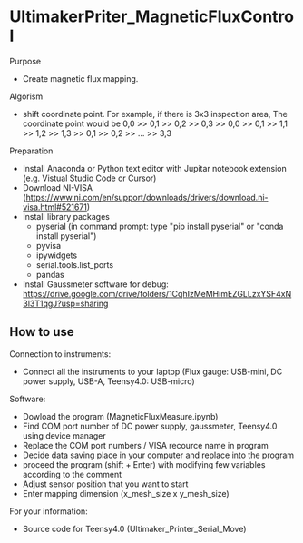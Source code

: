 # UltimakerPriter_MagneticFluxControl

Purpose
- Create magnetic flux mapping.

Algorism
- shift coordinate point. For example, if there is 3x3 inspection area, The coordinate point would be 0,0 >> 0,1 >> 0,2 >> 0,3 >> 0,0 >> 0,1 >> 1,1 >> 1,2 >> 1,3 >> 0,1 >> 0,2 >> ... >> 3,3

Preparation
- Install Anaconda or Python text editor with Jupitar notebook extension (e.g. Vistual Studio Code or Cursor)
- Download NI-VISA (https://www.ni.com/en/support/downloads/drivers/download.ni-visa.html#521671)
- Install library packages
    - pyserial (in command prompt: type "pip install pyserial" or "conda install pyserial")
    - pyvisa
    - ipywidgets
    - serial.tools.list_ports
    - pandas
- Install Gaussmeter software for debug: https://drive.google.com/drive/folders/1CqhIzMeMHimEZGLLzxYSF4xN3l3T1qgJ?usp=sharing


## How to use

Connection to instruments:
- Connect all the instruments to your laptop (Flux gauge: USB-mini, DC power supply, USB-A, Teensy4.0: USB-micro)

Software:
- Dowload the program (MagneticFluxMeasure.ipynb)
- Find COM port number of DC power supply, gaussmeter, Teensy4.0 using device manager
- Replace the COM port numbers / VISA recource name in program
- Decide data saving place in your computer and replace into the program
- proceed the program (shift + Enter) with modifying few variables according to the comment
- Adjust sensor position that you want to start
- Enter mapping dimension (x_mesh_size x y_mesh_size)

For your information:
- Source code for Teensy4.0 (Ultimaker_Printer_Serial_Move)